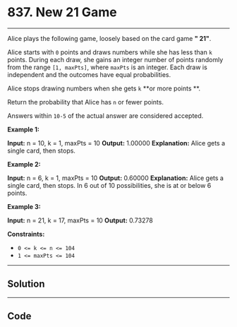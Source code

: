 # 837. New 21 Game

---

Alice plays the following game, loosely based on the card game **" 21"**.

Alice starts with `0` points and draws numbers while she has less than `k` points. During each draw, she gains an integer number of points randomly from the range `[1, maxPts]`, where `maxPts` is an integer. Each draw is independent and the outcomes have equal probabilities.

Alice stops drawing numbers when she gets `k` **or more points **.

Return the probability that Alice has `n` or fewer points.

Answers within `10-5` of the actual answer are considered accepted.

 

**Example 1:**


**Input:** n = 10, k = 1, maxPts = 10
**Output:** 1.00000
**Explanation:** Alice gets a single card, then stops.


**Example 2:**


**Input:** n = 6, k = 1, maxPts = 10
**Output:** 0.60000
**Explanation:** Alice gets a single card, then stops.
In 6 out of 10 possibilities, she is at or below 6 points.


**Example 3:**


**Input:** n = 21, k = 17, maxPts = 10
**Output:** 0.73278


 

**Constraints:**

  * `0 <= k <= n <= 104`
  * `1 <= maxPts <= 104`

---

## Solution



---

## Code
```python


```